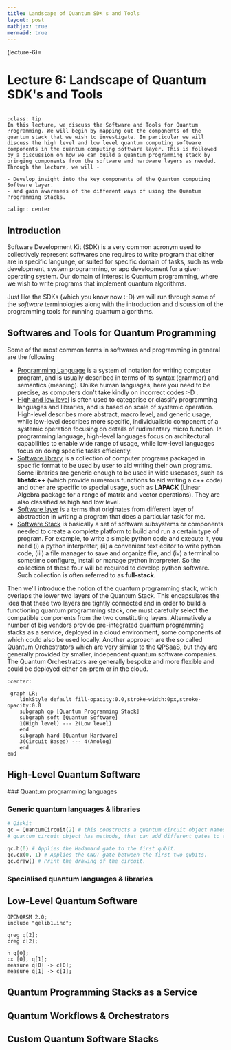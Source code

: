 ```yaml
---
title: Landscape of Quantum SDK's and Tools
layout: post
mathjax: true
mermaid: true
---
```


(lecture-6)=
# Lecture 6: Landscape of Quantum SDK's and Tools

```{warning} These lecture notes are a work in progress and are not a replacement for watching the lecture video, it's intended to be a supplementary reading after watching the lecture 
```

```{admonition} Learning Outcome
:class: tip
In this lecture, we discuss the Software and Tools for Quantum Programming. We will begin by mapping out the components of the quantum stack that we wish to investigate. In particular we will discuss the high level and low level quantum computing software components in the quantum computing software layer. This is followed by a discussion on how we can build a quantum programming stack by bringing components from the software and hardware layers as needed.​ Through the lecture, we will - 

- Develop insight into the key components of the Quantum computing Software layer.
- and gain awareness of the different ways of using the Quantum Programming Stacks.​
```

```{image} ../prep/images/quant.png
:align: center
```

## Introduction
Software Development Kit (SDK) is a very common acronym used to collectively represent softwares one requires to write program that either are in specific language, or suited for specific domain of tasks, such as web development, system programming, or app development for a given operating system. Our domain of interest is Quantum programming, where we wish to write programs that implement quantum algorithms.

Just like the SDKs (which you know now :-D) we will run through some of the *software* terminologies along with the introduction and discussion of the programming tools for running quantum algorithms.


## Softwares and Tools for Quantum Programming

Some of the most common terms in softwares and programming in general are the following
- [Programming Language](https://en.wikipedia.org/wiki/Programming_language) is a system of notation for writing computer program, and is usually described in terms of its syntax (grammer) and semantics (meaning). Unlike human languages, here you need to be precise, as computers don't take kindly on incorrect codes :-D .
- [High and low level](https://en.wikipedia.org/wiki/High-_and_low-level) is often used to categorise or classify programming languages and libraries, and is based on scale of systemic operation. High-level describes more abstract, macro level, and generic usage, while low-level describes more specific, individualistic component of a systemic operation focusing on details of rudimentary micro function. In programming language, high-level languages focus on architectural capabilities to enable wide range of usage, while low-level languages focus on doing specific tasks efficiently.
- [Software library](https://en.wikipedia.org/wiki/Library_(computing)) is a collection of computer programs packaged in specific format to be used by user to aid writing their own programs. Some libraries are generic enough to be used in wide usecases, such as **libstdc++** (which provide numerous functions to aid writing a c++ code) and other are specific to special usage, such as **LAPACK** (Linear Algebra package for a range of matrix and vector operations). They are also classified as high and low level.
- [Software layer](https://en.wikipedia.org/wiki/Abstraction_layer) is a terms that originates from different layer of abstraction in writing a program that does a particular task for me.
- [Software Stack](https://en.wikipedia.org/wiki/Solution_stack) is basically a set of software subsystems or components needed to create a complete platform to build and run a certain type of program. For example, to write a simple python code and execute it, you need (i) a python interpreter, (ii) a convenient text editor to write python code, (iii) a file manager to save and organize file, and (iv) a terminal to sometime configure, install or manage python interpreter. So the collection of these four will be required to develop python software. Such collection is often referred to as **full-stack**.

Then we'll introduce the notion of the quantum programming stack, which overlaps the lower two layers of the Quantum Stack. This encapsulates the idea that these two layers are tightly connected and in order to build a functioning quantum programming stack, one must carefully select the compatible components from the two constituting layers. Alternatively a number of big vendors provide pre-integrated quantum programming stacks as a service, deployed in a cloud environment, some components of which could also be used locally. Another approach are the so called Quantum Orchestrators which are very similar to the QPSaaS, but they are generally provided by smaller, independent quantum software companies. The Quantum Orchestrators are generally bespoke and more flexible and could be deployed either on-prem or in the cloud. ​

```{mermaid}
:center:

 graph LR;
    linkStyle default fill-opacity:0.0,stroke-width:0px,stroke-opacity:0.0
    subgraph qp [Quantum Programming Stack]
    subgraph soft [Quantum Software]
    1(High level) --- 2(Low level)
    end
    subgraph hard [Quantum Hardware]
    3(Circuit Based) --- 4(Anolog)   
    end
end
```

## High-Level Quantum Software

### Quantum programming languages

### Generic quantum languages & libraries

```python
# Qiskit
qc = QuantumCircuit(2) # this constructs a quantum circuit object named qc.
# quantum circuit object has methods, that can add different gates to the circuit.

qc.h(0) # Applies the Hadamard gate to the first qubit.
qc.cx(0, 1) # Applies the CNOT gate between the first two qubits.
qc.draw() # Print the drawing of the circuit.
```


### Specialised quantum languages & libraries

## Low-Level Quantum Software

```openqasm
OPENQASM 2.0;
include "qelib1.inc";

qreg q[2];
creg c[2];

h q[0];
cx [0], q[1];
measure q[0] -> c[0];
measure q[1] -> c[1];
```

## Quantum Programming Stacks as a Service

## Quantum Workflows & Orchestrators

## Custom Quantum Software Stacks

